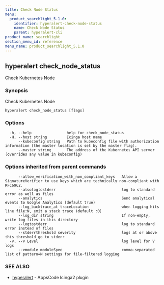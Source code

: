 ```yaml
---
title: Check Node Status
menu:
  product_searchlight_5.1.0:
    identifier: hyperalert-check-node-status
    name: Check Node Status
    parent: hyperalert-cli
product_name: searchlight
section_menu_id: reference
menu_name: product_searchlight_5.1.0
---
```


## hyperalert check_node_status

Check Kubernetes Node

### Synopsis

Check Kubernetes Node

```
hyperalert check_node_status [flags]
```

### Options

```
  -h, --help                help for check_node_status
  -H, --host string         Icinga host name
      --kubeconfig string   Path to kubeconfig file with authorization information (the master location is set by the master flag).
      --master string       The address of the Kubernetes API server (overrides any value in kubeconfig)
```

### Options inherited from parent commands

```
      --allow_verification_with_non_compliant_keys   Allow a SignatureVerifier to use keys which are technically non-compliant with RFC6962.
      --alsologtostderr                              log to standard error as well as files
      --analytics                                    Send analytical events to Google Analytics (default true)
      --log_backtrace_at traceLocation               when logging hits line file:N, emit a stack trace (default :0)
      --log_dir string                               If non-empty, write log files in this directory
      --logtostderr                                  log to standard error instead of files
      --stderrthreshold severity                     logs at or above this threshold go to stderr
  -v, --v Level                                      log level for V logs
      --vmodule moduleSpec                           comma-separated list of pattern=N settings for file-filtered logging
```

### SEE ALSO

* [hyperalert](/products/searchlight/5.1.0/reference/hyperalert/hyperalert)	 - AppsCode Icinga2 plugin


